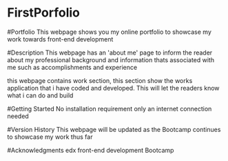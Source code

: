 # FirstPorfolio
#Portfolio
This webpage shows you my online portfolio to showcase my work towards front-end development 

#Description
This webpage has an 'about me' page to inform the reader about my professional background and information thats associated with me such as accomplishments and experience

this webpage contains work section, this section show the works application that i have coded and developed. This will let the readers know what i can do and build 


#Getting Started
No installation requirement only an internet connection needed


#Version History
This webpage will be updated as the Bootcamp continues to showcase my work thus far

#Acknowledgments
edx front-end development Bootcamp 